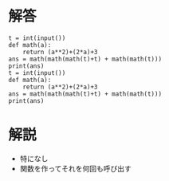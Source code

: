 # 解答
```
t = int(input())
def math(a):
    return (a**2)+(2*a)+3
ans = math(math(math(t)+t) + math(math(t)))
print(ans)
t = int(input())
def math(a):
    return (a**2)+(2*a)+3
ans = math(math(math(t)+t) + math(math(t)))
print(ans)
```
# 解説
- 特になし
- 関数を作ってそれを何回も呼び出す